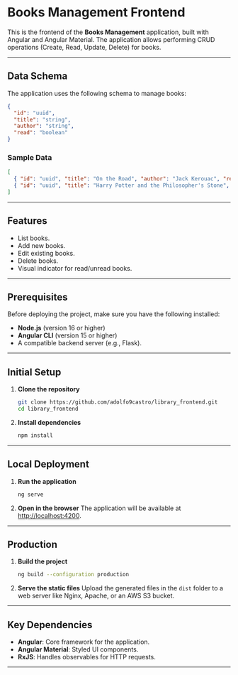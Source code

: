 
# Books Management Frontend

This is the frontend of the **Books Management** application, built with Angular and Angular Material. The application allows performing CRUD operations (Create, Read, Update, Delete) for books.

---

## **Data Schema**

The application uses the following schema to manage books:

```json
{
  "id": "uuid",
  "title": "string",
  "author": "string",
  "read": "boolean"
}
```

### **Sample Data**
```json
[
  { "id": "uuid", "title": "On the Road", "author": "Jack Kerouac", "read": true },
  { "id": "uuid", "title": "Harry Potter and the Philosopher's Stone", "author": "J. K. Rowling", "read": false }
]
```

---

## **Features**

- List books.
- Add new books.
- Edit existing books.
- Delete books.
- Visual indicator for read/unread books.

---

## **Prerequisites**

Before deploying the project, make sure you have the following installed:

- **Node.js** (version 16 or higher)
- **Angular CLI** (version 15 or higher)
- A compatible backend server (e.g., Flask).

---

## **Initial Setup**

1. **Clone the repository**
   ```bash
   git clone https://github.com/adolfo9castro/library_frontend.git
   cd library_frontend
   ```

2. **Install dependencies**
   ```bash
   npm install
   ```


---

## **Local Deployment**

1. **Run the application**
   ```bash
   ng serve
   ```

2. **Open in the browser**
   The application will be available at [http://localhost:4200](http://localhost:4200).

---

## **Production**

1. **Build the project**
   ```bash
   ng build --configuration production
   ```

2. **Serve the static files**
   Upload the generated files in the `dist` folder to a web server like Nginx, Apache, or an AWS S3 bucket.

---


## **Key Dependencies**

- **Angular**: Core framework for the application.
- **Angular Material**: Styled UI components.
- **RxJS**: Handles observables for HTTP requests.

---
